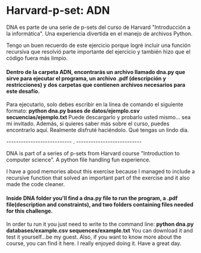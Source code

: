 # Harvard-p-set: ADN
DNA es parte de una serie de p-sets del curso de Harvard "Introducción a la informática". Una experiencia divertida en el manejo de archivos Python.

Tengo un buen recuerdo de este ejercicio porque logré incluir una función recursiva que resolvió parte importante del ejercicio y también hizo que el código fuera más limpio.

#### Dentro de la carpeta ADN, encontrarás un archivo llamado dna.py que sirve para ejecutar el programa, un archivo .pdf (descripción y restricciones) y dos carpetas que contienen archivos necesarios para este desafío.
Para ejecutarlo, solo debes escribir en la línea de comando el siguiente formato: **python dna.py bases de datos/ejemplo.csv secuencias/ejemplo.txt**
Puede descargarlo y probarlo usted mismo... sea mi invitado.
Además, si quieres saber más sobre el curso, puedes encontrarlo aquí. Realmente disfruté haciéndolo. Qué tengas un lindo día.

 --------------------------- . ---------------------------
 
DNA is part of a series of p-sets from Harvard course "Introduction to computer science". A python file handling fun experience. 

I have a good memories about this exercise because I managed to include a recursive function that solved an important part of the exercise and it also made the code cleaner.

#### Inside DNA folder you'll find a dna.py file to run the program, a .pdf file(description and constraints), and two folders containing files needed for this challenge. 
In order tu run it you just need to write to the command line: **python dna.py databases/example.csv sequences/example.txt**
You can download it and test it yourself...be my guest.
Also, if you want to know more about the course, you can find it here. I really enjoyed doing it. Have a great day. 
